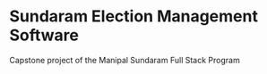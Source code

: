 # Sundaram Election Management Software

Capstone project of the Manipal Sundaram Full Stack Program
